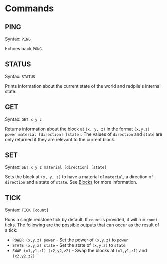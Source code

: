 Commands
========

PING
----

Syntax: `PING`

Echoes back `PONG`.

STATUS
------

Syntax: `STATUS`

Prints information about the current state of the world and redpile's internal state.

GET
---

Syntax: `GET x y z`

Returns information about the block at `(x, y, z)` in the format `(x,y,z) power material [direction] [state]`.
The values of `direction` and `state` are only returned if they are relevant to the current block.

SET
---

Syntax: `SET x y z material [direction] [state]`

Sets the block at `(x, y, z)` to have a material of `material`, a direction of `direction` and a state of `state`.
See [Blocks](blocks.md) for more information.

TICK
----

Syntax: `TICK [count]`

Runs a single redstone tick by default.
If `count` is provided, it will run `count` ticks.
The following are the possible outputs that can occur as the result of a tick:

* `POWER (x,y,z) power` - Set the power of `(x,y,z)` to `power`
* `STATE (x,y,z) state` - Set the state of `(x,y,z)` to `state`
* `SWAP (x1,y1,z1) (x2,y2,z2)` - Swap the blocks at `(x1,y1,z1)` and `(x2,y2,z2)`

